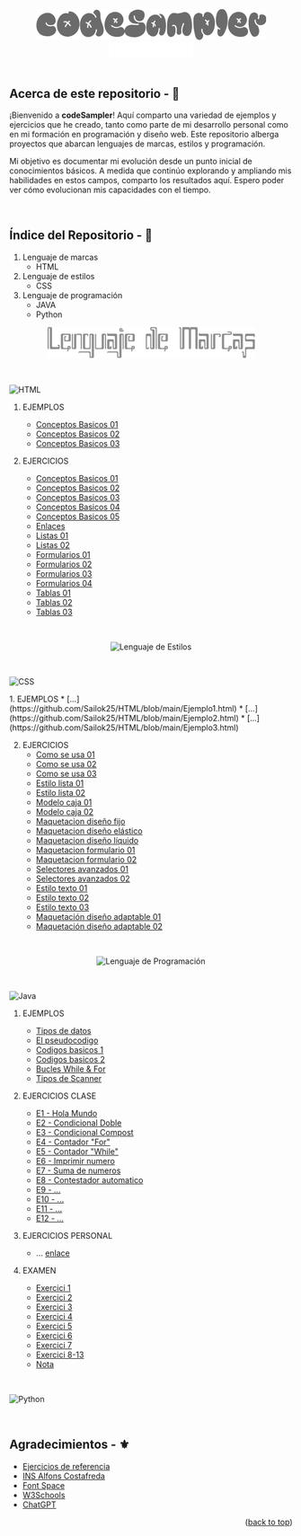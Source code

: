 <!-- LOGO INICIO -->
<section id= "top">
<div align="center">
  <img src="codeSampler.png" alt="Logo">
</div>
<div align="center">
   <a href="https://github.com/Sailok25">
    <img src="by.png" alt="bysailok" width=150>
    </a>
</div>
</br>

<!-- PRESENTACIÓN DEL REPOSITORIO -->
## Acerca de este repositorio - 👀
<p>¡Bienvenido a <strong>codeSampler</strong>! Aquí comparto una variedad de ejemplos y ejercicios que he creado, tanto como parte de mi desarrollo personal como en mi formación en programación y diseño web. Este repositorio alberga proyectos que abarcan lenguajes de marcas, estilos y programación.</p>
<p>Mi objetivo es documentar mi evolución desde un punto inicial de conocimientos básicos. A medida que continúo explorando y ampliando mis habilidades en estos campos, comparto los resultados aquí. Espero poder ver cómo evolucionan mis capacidades con el tiempo.</p>

</br>

## Índice del Repositorio - 📑
1. Lenguaje de marcas
    * HTML
2. Lenguaje de estilos
    * CSS
3. Lenguaje de programación
    * JAVA
    * Python

<p align="center">
  <img src="lenguajedemarcas.png" alt="Lenguaje de Marcas">
</p>

<br>

<p align="left">
  <img src="HTML.png" alt="HTML">
</p>


1. EJEMPLOS
    * [Conceptos Basicos 01](https://github.com/Sailok25/HTML/blob/main/Ejemplo1.html)
    * [Conceptos Basicos 02](https://github.com/Sailok25/HTML/blob/main/Ejemplo2.html)
    * [Conceptos Basicos 03](https://github.com/Sailok25/HTML/blob/main/Ejemplo3.html)
      
2. EJERCICIOS
    * [Conceptos Basicos 01](https://github.com/Sailok25/HTML/blob/main/Ejercicio1.html)
    * [Conceptos Basicos 02](https://github.com/Sailok25/HTML/blob/main/Ejercicio2.html)
    * [Conceptos Basicos 03](https://github.com/Sailok25/HTML/blob/main/Ejercicio3.html)
    * [Conceptos Basicos 04](https://github.com/Sailok25/HTML/blob/main/Ejercicio4.html)
    * [Conceptos Basicos 05](https://github.com/Sailok25/HTML/blob/main/Ejercicio5.html)
    * [Enlaces](https://github.com/Sailok25/HTML/blob/main/Ejercicio6.html)
    * [Listas 01](https://github.com/Sailok25/HTML/blob/main/Ejercicio7.html)
    * [Listas 02](https://github.com/Sailok25/HTML/blob/main/Ejercicio8.html)
    * [Formularios 01](https://github.com/Sailok25/HTML/blob/main/Ejercicio9.html)
    * [Formularios 02](https://github.com/Sailok25/HTML/blob/main/Ejercicio10.html)
    * [Formularios 03](https://github.com/Sailok25/HTML/blob/main/Ejercicio11.html)
    * [Formularios 04](https://github.com/Sailok25/HTML/blob/main/Ejercicio15.html)
    * [Tablas 01](https://github.com/Sailok25/HTML/blob/main/Ejercicio12.html)
    * [Tablas 02](https://github.com/Sailok25/HTML/blob/main/Ejercicio13.html)
    * [Tablas 03](https://github.com/Sailok25/HTML/blob/main/Ejercicio14.html)

<br>

<p align="center">
  <img src="lenguajedeestilos.png" alt="Lenguaje de Estilos">
</p>

<br>

<p align="left">
  <img src="CSS.png" alt="CSS">
</p>
1. EJEMPLOS
    * [...](https://github.com/Sailok25/HTML/blob/main/Ejemplo1.html)
    * [...](https://github.com/Sailok25/HTML/blob/main/Ejemplo2.html)
    * [...](https://github.com/Sailok25/HTML/blob/main/Ejemplo3.html)
      
2. EJERCICIOS
    * [Como se usa 01](https://github.com/Sailok25/HTML/blob/main/Ejercicio1.html)
    * [Como se usa 02](https://github.com/Sailok25/HTML/blob/main/Ejercicio2.html)
    * [Como se usa 03](https://github.com/Sailok25/HTML/blob/main/Ejercicio3.html)
    * [Estilo lista 01](https://github.com/Sailok25/HTML/blob/main/Ejercicio4.html)
    * [Estilo lista 02](https://github.com/Sailok25/HTML/blob/main/Ejercicio5.html)
    * [Modelo caja 01](https://github.com/Sailok25/HTML/blob/main/Ejercicio6.html)
    * [Modelo caja 02](https://github.com/Sailok25/HTML/blob/main/Ejercicio7.html)
    * [Maquetacion diseño fijo](https://github.com/Sailok25/HTML/blob/main/Ejercicio8.html)
    * [Maquetacion diseño elástico](https://github.com/Sailok25/HTML/blob/main/Ejercicio9.html)
    * [Maquetacion diseño líquido](https://github.com/Sailok25/HTML/blob/main/Ejercicio10.html)
    * [Maquetacion formulario 01](https://github.com/Sailok25/HTML/blob/main/Ejercicio11.html)
    * [Maquetacion formulario 02](https://github.com/Sailok25/HTML/blob/main/Ejercicio12.html)
    * [Selectores avanzados 01](https://github.com/Sailok25/HTML/blob/main/Ejercicio13.html)
    * [Selectores avanzados 02](https://github.com/Sailok25/HTML/blob/main/Ejercicio14.html)
    * [Estilo texto 01](https://github.com/Sailok25/HTML/blob/main/Ejercicio15.html)
    * [Estilo texto 02](https://github.com/Sailok25/HTML/blob/main/Ejercicio16.html)
    * [Estilo texto 03](https://github.com/Sailok25/HTML/blob/main/Ejercicio17.html)
    * [Maquetación diseño adaptable 01](https://github.com/Sailok25/HTML/blob/main/Ejercicio18.html)
    * [Maquetación diseño adaptable 02](https://github.com/Sailok25/HTML/blob/main/Ejercicio19.html)

<br>

<p align="center">
  <img src="lenguajedeprogramacion.png" alt="Lenguaje de Programación">
</p>

<br>

<p align="left">
  <img src="Java.png" alt="Java">
</p>

1. EJEMPLOS
    * [Tipos de datos](https://github.com/Sailok25/JAVA/blob/main/Ejemplo1.txt)
    * [El pseudocodigo](https://github.com/Sailok25/JAVA/blob/main/Ejemplo2.txt)
    * [Codigos basicos 1](https://github.com/Sailok25/JAVA/blob/main/Ejemplo3.txt)
    * [Codigos basicos 2](https://github.com/Sailok25/JAVA/blob/main/Ejemplo4.txt)
    * [Bucles While & For](https://github.com/Sailok25/JAVA/blob/main/Ejemplo5.txt)
    * [Tipos de Scanner](https://github.com/Sailok25/JAVA/blob/main/Ejemplo6.txt)
      
2. EJERCICIOS CLASE
    * [E1 - Hola Mundo](https://github.com/Sailok25/JAVA/blob/main/eje1.java)
    * [E2 - Condicional Doble](https://github.com/Sailok25/JAVA/blob/main/eje2.java)
    * [E3 - Condicional Compost](https://github.com/Sailok25/JAVA/blob/main/eje3.java)
    * [E4 - Contador "For"](https://github.com/Sailok25/JAVA/blob/main/eje4.java)
    * [E5 - Contador "While"](https://github.com/Sailok25/JAVA/blob/main/eje5.java)
    * [E6 - Imprimir numero](https://github.com/Sailok25/JAVA/blob/main/eje6.java)
    * [E7 - Suma de numeros](https://github.com/Sailok25/JAVA/blob/main/eje7.java)
    * [E8 - Contestador automatico](https://github.com/Sailok25/JAVA/blob/main/eje8.java)
    * [E9 - ...](https://github.com/Sailok25/JAVA/blob/main/eje9.java)
    * [E10 - ...](https://github.com/Sailok25/JAVA/blob/main/eje10.java)
    * [E11 - ...](https://github.com/Sailok25/JAVA/blob/main/eje11.java)
    * [E12 - ...](https://github.com/Sailok25/JAVA/blob/main/eje12.java)
  
3. EJERCICIOS PERSONAL
    * ... [enlace](https://github.com/Sailok25/JAVA/blob/main/Ejercicio1.java)

4. EXAMEN
    * [Exercici 1](https://github.com/Sailok25/JAVA/blob/main/examen/exercicis/src/exercici1.java)
    * [Exercici 2](https://github.com/Sailok25/JAVA/blob/main/examen/exercicis/src/exercici2.java)
    * [Exercici 3](https://github.com/Sailok25/JAVA/blob/main/examen/exercicis/src/exercici3.java)
    * [Exercici 4](https://github.com/Sailok25/JAVA/blob/main/examen/exercicis/src/exercici4.java)
    * [Exercici 5](https://github.com/Sailok25/JAVA/blob/main/examen/exercicis/src/exercici5.java)
    * [Exercici 6](https://github.com/Sailok25/JAVA/blob/main/examen/exercicis/src/exercici6.java)
    * [Exercici 7](https://github.com/Sailok25/JAVA/blob/main/examen/exercicis/src/exercici7.java)
    * [Exercici 8-13](...)
    * [Nota](https://github.com/Sailok25/JAVA/blob/main/examen/exercicis/src/nota.java)

<br>

<p align="left">
  <img src="Python.png" alt="Python">
</p>

<br>

## Agradecimientos - ⚜️
* [Ejercicios de referencia](http://desarrolloweb.dlsi.ua.es/libros/html-css/ejercicios)
* [INS Alfons Costafreda](https://www.insalfonscostafreda.cat/)
* [Font Space](https://www.fontspace.com/)
* [W3Schools](https://www.w3schools.com/)
* [ChatGPT](https://chat.openai.com)

<p align="right">(<a href="#top">back to top</a>)</p>
